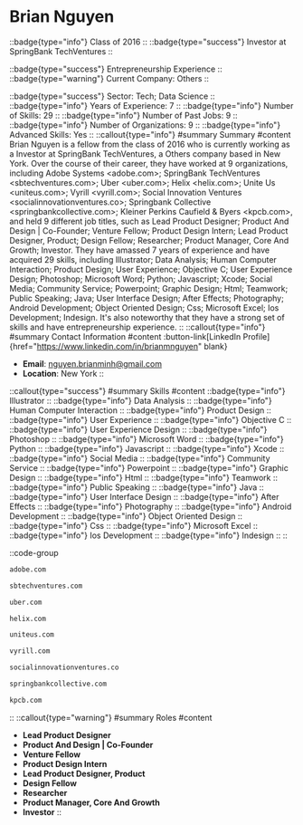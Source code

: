 # Brian Nguyen
::badge{type="info"}
Class of 2016
::
::badge{type="success"}
Investor at SpringBank TechVentures
::

::badge{type="success"}
Entrepreneurship Experience
::
::badge{type="warning"}
Current Company: Others
::

::badge{type="success"}
Sector: Tech; Data Science
::
::badge{type="info"}
Years of Experience: 7
::
::badge{type="info"}
Number of Skills: 29
::
::badge{type="info"}
Number of Past Jobs: 9
::
::badge{type="info"}
Number of Organizations: 9
::
::badge{type="info"}
Advanced Skills: Yes
::
::callout{type="info"}
#summary
Summary
#content
Brian Nguyen is a fellow from the class of 2016 who is currently working as a Investor at SpringBank TechVentures, a Others company based in New York. Over the course of their career, they have worked at 9 organizations, including Adobe Systems <adobe.com>; SpringBank TechVentures <sbtechventures.com>; Uber <uber.com>; Helix <helix.com>; Unite Us <uniteus.com>; Vyrill <vyrill.com>; Social Innovation Ventures <socialinnovationventures.co>; Springbank Collective <springbankcollective.com>; Kleiner Perkins Caufield & Byers <kpcb.com>, and held 9 different job titles, such as Lead Product Designer; Product And Design | Co-Founder; Venture Fellow; Product Design Intern; Lead Product Designer, Product; Design Fellow; Researcher; Product Manager, Core And Growth; Investor. They have amassed 7 years of experience and have acquired 29 skills, including Illustrator; Data Analysis; Human Computer Interaction; Product Design; User Experience; Objective C; User Experience Design; Photoshop; Microsoft Word; Python; Javascript; Xcode; Social Media; Community Service; Powerpoint; Graphic Design; Html; Teamwork; Public Speaking; Java; User Interface Design; After Effects; Photography; Android Development; Object Oriented Design; Css; Microsoft Excel; Ios Development; Indesign. It's also noteworthy that they have a strong set of skills and have entrepreneurship experience.
::
::callout{type="info"}
#summary
Contact Information
#content
:button-link[LinkedIn Profile]{href="https://www.linkedin.com/in/brianmnguyen" blank}
- **Email**: nguyen.brianminh@gmail.com
- **Location**: New York
::

::callout{type="success"}
#summary
Skills
#content
::badge{type="info"}
Illustrator
::
::badge{type="info"}
Data Analysis
::
::badge{type="info"}
Human Computer Interaction
::
::badge{type="info"}
Product Design
::
::badge{type="info"}
User Experience
::
::badge{type="info"}
Objective C
::
::badge{type="info"}
User Experience Design
::
::badge{type="info"}
Photoshop
::
::badge{type="info"}
Microsoft Word
::
::badge{type="info"}
Python
::
::badge{type="info"}
Javascript
::
::badge{type="info"}
Xcode
::
::badge{type="info"}
Social Media
::
::badge{type="info"}
Community Service
::
::badge{type="info"}
Powerpoint
::
::badge{type="info"}
Graphic Design
::
::badge{type="info"}
Html
::
::badge{type="info"}
Teamwork
::
::badge{type="info"}
Public Speaking
::
::badge{type="info"}
Java
::
::badge{type="info"}
User Interface Design
::
::badge{type="info"}
After Effects
::
::badge{type="info"}
Photography
::
::badge{type="info"}
Android Development
::
::badge{type="info"}
Object Oriented Design
::
::badge{type="info"}
Css
::
::badge{type="info"}
Microsoft Excel
::
::badge{type="info"}
Ios Development
::
::badge{type="info"}
Indesign
::
::

::code-group
```bash [Adobe Systems]
adobe.com
```
```bash [SpringBank TechVentures]
sbtechventures.com
```
```bash [Uber]
uber.com
```
```bash [Helix]
helix.com
```
```bash [Unite Us]
uniteus.com
```
```bash [Vyrill]
vyrill.com
```
```bash [Social Innovation Ventures]
socialinnovationventures.co
```
```bash [Springbank Collective]
springbankcollective.com
```
```bash [Kleiner Perkins Caufield & Byers]
kpcb.com
```
::
::callout{type="warning"}
#summary
Roles
#content
- **Lead Product Designer**
- **Product And Design | Co-Founder**
- **Venture Fellow**
- **Product Design Intern**
- **Lead Product Designer, Product**
- **Design Fellow**
- **Researcher**
- **Product Manager, Core And Growth**
- **Investor**
::

